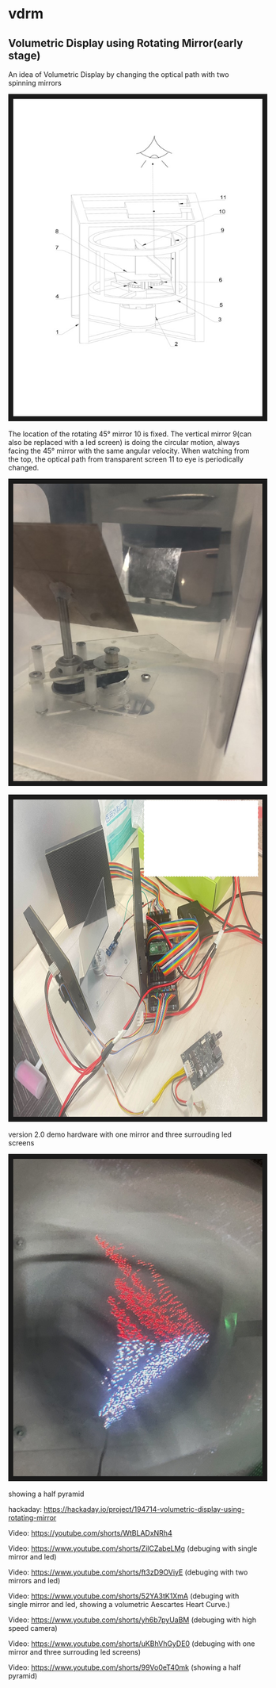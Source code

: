 # vdrm
## Volumetric Display using Rotating Mirror(early stage)
An idea of Volumetric Display by changing the optical path with two spinning mirrors

<a target="_blank"><img src="images/schematic_diagram.jpg" width="583" height="640" border="10" /></a>

The location of the rotating 45° mirror 10 is fixed. The vertical mirror 9(can also be replaced with a led screen) is doing the circular motion, always facing the 45° mirror with the same angular velocity. When watching from the top, the optical path from transparent screen 11 to eye is periodically changed.

<a href="https://youtube.com/shorts/yh6b7pyUaBM" target="_blank"><img src="images/demo.jpg" width="800" height="600" border="10" /></a>

<a target="_blank"><img src="images/vdrm2_hardware.jpg" width="583" height="640" border="10" /></a>

version 2.0 demo hardware with one mirror and three surrouding led screens

<a target="_blank"><img src="images/half_pyramid.jpg" width="583" height="640" border="10" /></a>

showing a half pyramid

hackaday: https://hackaday.io/project/194714-volumetric-display-using-rotating-mirror

Video: https://youtube.com/shorts/WtBLADxNRh4

Video: https://www.youtube.com/shorts/ZilCZabeLMg (debuging with single mirror and led)

Video: https://www.youtube.com/shorts/ft3zD9OViyE (debuging with two mirrors and led)

Video: https://www.youtube.com/shorts/52YA3tK1XmA (debuging with single mirror and led, showing a volumetric Aescartes Heart Curve.)

Video: https://www.youtube.com/shorts/yh6b7pyUaBM (debuging with high speed camera)

Video: https://www.youtube.com/shorts/uKBhVhGyDE0 (debuging with one mirror and three surrouding led screens)

Video: https://www.youtube.com/shorts/99Vo0eT40mk (showing a half pyramid)

